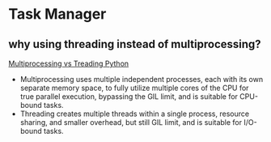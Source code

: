 # Task Manager

## why using threading instead of multiprocessing?

[Multiprocessing vs Treading Python](https://stackoverflow.com/questions/3044580/multiprocessing-vs-threading-python?utm_source=chatgpt.com)

- Multiprocessing uses multiple independent processes, each with its own separate memory space, to fully utilize multiple cores of the CPU for true parallel execution, bypassing the GIL limit, and is suitable for CPU-bound tasks.
- Threading creates multiple threads within a single process, resource sharing, and smaller overhead, but still GIL limit, and is suitable for I/O-bound tasks.

